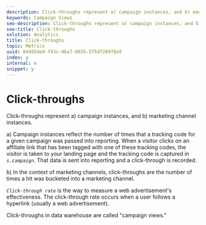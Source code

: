 ```yaml
---
description: Click-throughs represent a) campaign instances, and b) marketing channel instances.
keywords: Campaign Views
seo-description: Click-throughs represent a) campaign instances, and b) marketing channel instances.
seo-title: Click-throughs
solution: Analytics
title: Click-throughs
topic: Metrics
uuid: 84d95de9-f43c-46a7-9035-575df28970a9
index: y
internal: n
snippet: y
---
```


# Click-throughs

Click-throughs represent a) campaign instances, and b) marketing channel instances.

a) Campaign instances reflect the number of times that a tracking code for a given campaign was passed into reporting. When a visitor clicks on an affiliate link that has been tagged with one of these tracking codes, the visitor is taken to your landing page and the tracking code is captured in *`s.campaign`*. That data is sent into reporting and a click-through is recorded.

b) In the context of marketing channels, click-throughs are the number of times a hit was bucketed into a marketing channel.

*`Click-through rate`* is the way to measure a web advertisement's effectiveness. The click-through rate occurs when a user follows a hyperlink (usually a web advertisement).

Click-throughs in data warehouse are called "campaign views." 

